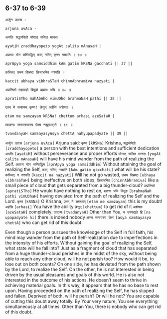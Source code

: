 ## 6-37 to 6-39


```shloka-sa
अर्जुन उवाच -
```
```shloka-sa-hk
arjuna uvAca -
```
```shloka-sa
अयतिः श्रद्धयोपेतो योगात् चलित मानसः ।
```
```shloka-sa-hk
ayatiH zraddhayopeto yogAt calita mAnasaH |
```
```shloka-sa
अप्राप्य योग सम्सिद्धिम् काम् गतिम् कृष्ण गच्छति ॥ ३७ ॥
```
```shloka-sa-hk
aprApya yoga samsiddhim kAm gatim kRSNa gacchati || 37 ||
```

```shloka-sa
कच्चित् उभय विभ्रष्टः छिन्नाभ्रमिव नश्यति ।
```
```shloka-sa-hk
kaccit ubhaya vibhraSTaH chinnAbhramiva nazyati |
```
```shloka-sa
अप्रतिष्ठो महाबाहो विमूढो ब्रह्मणः पथि ॥ ३८ ॥
```
```shloka-sa-hk
apratiSTho mahAbAho vimUDho brahmaNaH pathi || 38 ||
```

```shloka-sa
एतम् मे सम्शयम् कृष्ण! छेत्तुम् अर्हसि अशेषतः ।
```
```shloka-sa-hk
etam me samzayam kRSNa! chettum arhasi azeSataH |
```
```shloka-sa
त्वव्दन्यः सम्षयस्यास्य छेत्ता नह्युपपद्यते ॥ ३९ ॥
```
```shloka-sa-hk
tvavdanyaH samSayasyAsya chettA nahyupapadyate || 39 ||
```

`अर्जुन उवाच` `[arjuna uvAca]` Arjuna said: `कृष्ण` `[kRSNa]` Krishna, `श्रद्धयोपेतो` `[zraddhayopeto]` a person with the best intentions and sufficient dedication `अयतिः` `[ayatiH]` without perseverance and proper efforts `योगात् चलित मानसः` `[yogAt calita mAnasaH]` will have his mind wander from the path of realizing the Self. `अप्राप्य योग सम्सिद्धिम्` `[aprApya yoga samsiddhim]` Without attaining the goal of realizing the Self, `काम् गतिम् गच्छति` `[kAm gatim gacchati]` what will be his state?
`कच्चित् न नश्यति` `[kaccit na nazyati]` Will he not go wasted, `उभय विभ्रष्टः` `[ubhaya vibhraSTaH]` being ineffective on both sides, `छिन्नाभ्रमिव` `[chinnAbhramiva]` like a small piece of cloud that gets separated from a big thunder-cloud? `अप्रतिष्ठो` `[apratiSTho]` He would have nothing to rest on, `ब्रह्मणः पथि विमूढः` `[brahmaNaH pathi vimUDhaH]` having deviated from the path of realizing the Self and the Lord.
`कृष्ण` `[kRSNa]` O Krishna, `एतम् मे सम्शयम्` `[etam me samzayam]` this is my doubt! `अर्हसि` `[arhasi]` You have the ability `छेत्तुम्` `[chettum]` to get rid of it `अशेषतः` `[azeSataH]` completely. `त्वदन्यः` `[tvadanyaH]` Other than You, `न उपपद्यते हि` `[na upapadyate hi]` there is indeed nobody `अस्य सम्षयस्य छेत्ता` `[asya samSayasya chettA]` who can get rid of this doubt.



Even though a person pursues the knowledge of the Self in full faith, his mind may wander from the path of Self-realization due to imperfections in the intensity of his efforts. Without gaining the goal of realizing the Self, what state will he fall into? Just as a fragment of cloud that has separated from a huge thunder-cloud perishes in the midst of the sky, without being able to reach any other cloud, will he not perish too? 
How would it be, to lose out on both counts? On one side, he has deviated from the path shown by the Lord, to realize the Self. On the other, he is not interested in being driven by the usual pleasures and goals of this world. He is also not interested in the outcome of his actions. He doesn’t seem to thrive in achieving material goals.
In this way, it appears that he has no base to rest upon. Having proceeded on the path of realizing the Self, he has slipped and fallen. Deprived of both, will he perish? Or will he not? 
You are capable of cutting this doubt away totally. By Your very nature, You see everything simultaneously at all times. Other than You, there is nobody who can get rid of this doubt.

